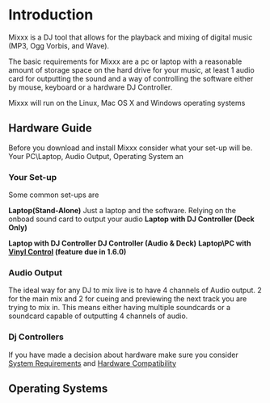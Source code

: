 # Introduction

Mixxx is a DJ tool that allows for the playback and mixing of digital
music (MP3, Ogg Vorbis, and Wave).

The basic requirements for Mixxx are a pc or laptop with a reasonable
amount of storage space on the hard drive for your music, at least 1
audio card for outputting the sound and a way of controlling the
software either by mouse, keyboard or a hardware DJ Controller.

Mixxx will run on the Linux, Mac OS X and Windows operating systems

## Hardware Guide

Before you download and install Mixxx consider what your set-up will be.
Your PC\\Laptop, Audio Output, Operating System an

### Your Set-up

Some common set-ups are

**Laptop(Stand-Alone)** Just a laptop and the software. Relying on the
onboad sound card to output your audio **Laptop with DJ Controller (Deck
Only)**

**Laptop with DJ Controller DJ Controller (Audio & Deck)** **Laptop\\PC
with [Vinyl Control](Vinyl%20Control) (feature due in 1.6.0)**

### Audio Output

The ideal way for any DJ to mix live is to have 4 channels of Audio
output. 2 for the main mix and 2 for cueing and previewing the next
track you are trying to mix in. This means either having multiple
soundcards or a soundcard capable of outputting 4 channels of audio.

### Dj Controllers

If you have made a decision about hardware make sure you consider
[System Requirements](System%20Requirements) and [Hardware
Compatibility](Hardware%20Compatibility)

## Operating Systems
